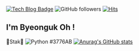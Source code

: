 [![Tech Blog Badge](http://img.shields.io/badge/-Tech%20blog-black?style=flat-square&logo=github&link=https://zzsza.github.io/)](https://zzsza.github.io/)
![GitHub followers](https://img.shields.io/github/followers/ohby00?style=social)
[![Hits](https://hits.seeyoufarm.com/api/count/incr/badge.svg?url=https%3A%2F%2Fgithub.com%2Fohby00&count_bg=%2379C83D&title_bg=%23555555&icon=mailchimp.svg&icon_color=%23E7E7E7&title=hits&edge_flat=false)](https://hits.seeyoufarm.com)
## I'm Byeonguk Oh ! 
🐹Stak🐹
<img alt="Python" src ="https://img.shields.io/badge/Python-3776AB.svg?&style=for-the-badge&logo=Python&logoColor=white"/>
 #3776AB
[![Anurag's GitHub stats](https://github-readme-stats.vercel.app/api?username=ohby00)](https://github.com/anuraghazra/github-readme-stats)
